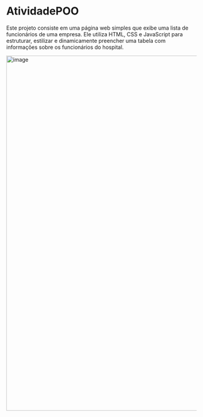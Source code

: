 # AtividadePOO
 
Este projeto consiste em uma página web simples que exibe uma lista de funcionários de uma empresa. Ele utiliza HTML, CSS e JavaScript para estruturar, estilizar e dinamicamente preencher uma tabela com informações sobre os funcionários do hospital.

<img width="940" alt="image" src="https://github.com/user-attachments/assets/e878f7e4-a7cf-4edb-a434-419b360653ff" />
